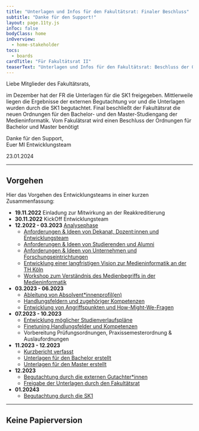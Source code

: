 ```yaml
---
title: "Unterlagen und Infos für den Fakultätsrat: Finaler Beschluss"
subtitle: "Danke für den Support!"
layout: page.11ty.js
inToc: false
bodyClass: home
inOverview:
  - home-stakeholder
tocs:
  - boards  
cardTitle: "Für Fakultätsrat II"
teaserText: "Unterlagen und Infos für den Fakultätsrat: Beschluss der Ordnungen"
---
```


Liebe Mitglieder des Fakultätsrats,

im Dezember hat der FR die Unterlagen für die SK1 freigegeben. Mittlerweile liegen die Ergebnisse der externen Begutachtung vor und die Unterlagen wurden durch die SK1 begutachtet. Final beschließt der Fakultätsrat die neuen Ordnungen für den Bachelor- und den Master-Studiengang der Medieninformatik. Vom Fakulätsrat wird einen Beschluss der Ordnungen für Bachelor und Master benötigt

<snippet type="toc" id="table-of-content-ordnungen" search="ordnungen"></snippet>

Danke für den Support,  
Euer MI Entwicklungsteam  

23.01.2024


---

## Vorgehen

Hier das Vorgehen des Entwicklungsteams in einer kurzen Zusammenfassung:

- **19.11.2022** Einladung zur Mitwirkung an der Reakkreditierung
- **30.11.2022** KickOff Entwicklungsteam
- **12.2022 - 03.2023** [Analysephase](/insights/)
  - [Anforderungen & Ideen von Dekanat, Dozent:innen und Entwicklungsteam](/kurzbericht/#einbeziehung-weiterer-stakeholder)
  - [Anforderungen & Ideen von Studierenden und Alumni ](/kurzbericht/#studentische-beteiligung)
  - [Anforderungen & Ideen von Unternehmen und Forschungseintrichtungen](/kurzbericht/#externe-expertise)
  - [Entwicklung einer langfristigen Vision zur Medieninformatik an der TH Köln](/visions-workshop/)
  - [Workshop zum  Verständnis des Medienbegriffs in der Medieninformatik](/medien-workshop/)
- **03.2023 - 06.2023**
  - [Ableitung von Absolvent\*innenprofil(en)](/kurzbericht/#absolvent-innenprofile)
  - [Handlungsfeldern und zugehöriger Kompetenzen](/kurzbericht/#handlungsfelder)
  - [Entwicklung von Angriffspunkten und How-Might-We-Fragen ](/how-might-we/)
- **07.2023 - 10.2023**  
  - [Entwicklung möglicher Studienverlaufspläne](https://miro.com/app/board/uXjVPMiDTf4=/?moveToWidget=3458764554605293484&cot=14)
  - [Finetuning Handlungsfelder und Kompetenzen](/kurzbericht/#handlungsfelder)
  - Vorbereitung Prüfungsordnungen, Praxissemesterordnung & Auslaufordnungen
- **11.2023 - 12.2023**
    - [Kurzbericht verfasst](/kurzbericht)
    - [Unterlagen für den Bachelor erstellt](/medieninformatik-bachelor)
    - [Unterlagen für den Master erstellt](/medieninformatik-master)
- **12.2023**
    - [Begutachtung durch die externen Gutachter\*innen](/fuer-externe-gutachterinnen)
    - [Freigabe der Unterlagen durch den Fakultätsrat](/fuer-fakultaetsrat-gate-1)
- **01.20243**
    - [Begutachtung durch die SK1](/fuer-SK1)

---

## Keine Papierversion

<snippet type="text" id="no-paper-statement" src="misc/no-paper"></snippet>
